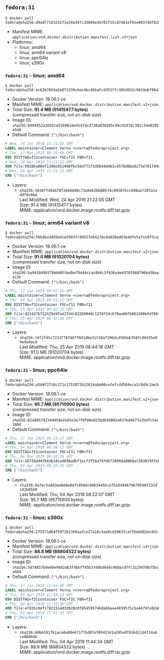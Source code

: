 ## `fedora:31`

```console
$ docker pull fedora@sha256:d9ad77163242f1e28a447c3d869e36781f15cd7461ef01e0037d9f82d65a3010
```

-	Manifest MIME: `application/vnd.docker.distribution.manifest.list.v2+json`
-	Platforms:
	-	linux; amd64
	-	linux; arm64 variant v8
	-	linux; ppc64le
	-	linux; s390x

### `fedora:31` - linux; amd64

```console
$ docker pull fedora@sha256:ac62b7859a2e8f1339c6ec4bc4bbafcd352ffc385d632c9819e6f8942ff91416
```

-	Docker Version: 18.06.1-ce
-	Manifest MIME: `application/vnd.docker.distribution.manifest.v2+json`
-	Total Size: **91.4 MB (91415477 bytes)**  
	(compressed transfer size, not on-disk size)
-	Image ID: `sha256:b994d52a3692ce52b961de9147dcd738a036505c94cd197dc381c3de0205a546`
-	Default Command: `["\/bin\/bash"]`

```dockerfile
# Wed, 16 Jan 2019 21:21:55 GMT
LABEL maintainer=Clement Verna <cverna@fedoraproject.org>
# Tue, 12 Mar 2019 00:20:46 GMT
ENV DISTTAG=f31container FGC=f31 FBR=f31
# Wed, 24 Apr 2019 21:21:12 GMT
ADD file:8928ba08ef13d0c651498fbc56d771f1d8644dd61c4576d0be8173e701f49ef6 in / 
# Wed, 24 Apr 2019 21:21:12 GMT
CMD ["/bin/bash"]
```

-	Layers:
	-	`sha256:5036ff40a678f2646b08c73a0eb2bb88574c09587bcc690aa7207a1addf0c664`  
		Last Modified: Wed, 24 Apr 2019 21:22:05 GMT  
		Size: 91.4 MB (91415477 bytes)  
		MIME: application/vnd.docker.image.rootfs.diff.tar.gzip

### `fedora:31` - linux; arm64 variant v8

```console
$ docker pull fedora@sha256:59b4ba3dd9a4ce59037c99527e04178c4a020ad63e4dfe5a7a10f5ca22a57b03
```

-	Docker Version: 18.06.1-ce
-	Manifest MIME: `application/vnd.docker.distribution.manifest.v2+json`
-	Total Size: **91.0 MB (91020704 bytes)**  
	(compressed transfer size, not on-disk size)
-	Image ID: `sha256:ba9438499376b0d0fdadbe70444ccac8b6c5f936a4e4376f8687966a50aaa13e`
-	Default Command: `["\/bin\/bash"]`

```dockerfile
# Thu, 17 Jan 2019 09:42:52 GMT
LABEL maintainer=Clement Verna <cverna@fedoraproject.org>
# Thu, 04 Apr 2019 08:51:11 GMT
ENV DISTTAG=f31container FGC=f31 FBR=f31
# Thu, 25 Apr 2019 08:42:33 GMT
ADD file:d22427b712429d4fae37d4c822b0946c127df24cb70aa807b861d40e5df8bff9 in / 
# Thu, 25 Apr 2019 08:42:35 GMT
CMD ["/bin/bash"]
```

-	Layers:
	-	`sha256:7df2f45c72337787467f041dbe31f18a7196dcd50dab358fc86d35e09eda4ac8`  
		Last Modified: Thu, 25 Apr 2019 08:44:18 GMT  
		Size: 91.0 MB (91020704 bytes)  
		MIME: application/vnd.docker.image.rootfs.diff.tar.gzip

### `fedora:31` - linux; ppc64le

```console
$ docker pull fedora@sha256:a5b9f2718c271c1752872b1281dabb00cefefcdd584eca2c8d4c2ae3d6942c6b
```

-	Docker Version: 18.06.1-ce
-	Manifest MIME: `application/vnd.docker.distribution.manifest.v2+json`
-	Total Size: **95.7 MB (95715900 bytes)**  
	(compressed transfer size, not on-disk size)
-	Image ID: `sha256:02a8857d2349d59e4165e3e7f0f80e823bdb3d802a837ed4b77a7bdfc54c160d`
-	Default Command: `["\/bin\/bash"]`

```dockerfile
# Thu, 17 Jan 2019 09:23:17 GMT
LABEL maintainer=Clement Verna <cverna@fedoraproject.org>
# Thu, 04 Apr 2019 08:20:12 GMT
ENV DISTTAG=f31container FGC=f31 FBR=f31
# Thu, 04 Apr 2019 08:20:26 GMT
ADD file:18726dd4fb43618ca4696adbf1ecf3f5ba79fd672890da8068a72038195fe0a6 in / 
# Thu, 04 Apr 2019 08:20:35 GMT
CMD ["/bin/bash"]
```

-	Layers:
	-	`sha256:6a7ec5a882ee668a0d7c850dc89b34455cefb16494679670596f231d143b0580`  
		Last Modified: Thu, 04 Apr 2019 08:22:07 GMT  
		Size: 95.7 MB (95715900 bytes)  
		MIME: application/vnd.docker.image.rootfs.diff.tar.gzip

### `fedora:31` - linux; s390x

```console
$ docker pull fedora@sha256:275571d64f5972b13b9aa3ce27a16c4ae8cd39637caffbeb082ec6d115835729
```

-	Docker Version: 18.06.1-ce
-	Manifest MIME: `application/vnd.docker.distribution.manifest.v2+json`
-	Total Size: **88.8 MB (88804522 bytes)**  
	(compressed transfer size, not on-disk size)
-	Image ID: `sha256:5d74857b9e40e9682ab3f4bbff45b37d8bd649c48dacd7fc3129d70b75bca584`
-	Default Command: `["\/bin\/bash"]`

```dockerfile
# Thu, 17 Jan 2019 12:43:09 GMT
LABEL maintainer=Clement Verna <cverna@fedoraproject.org>
# Thu, 04 Apr 2019 11:43:13 GMT
ENV DISTTAG=f31container FGC=f31 FBR=f31
# Thu, 04 Apr 2019 11:43:28 GMT
ADD file:e7d35c8ef17821514d3d9282df854595746dab6aae4839575cba4479fa92a8cf in / 
# Thu, 04 Apr 2019 11:43:29 GMT
CMD ["/bin/bash"]
```

-	Layers:
	-	`sha256:60b61017b1aca8a88e671f7bd87ef0943141a205e0f016d11d4f24a6ce88464b`  
		Last Modified: Thu, 04 Apr 2019 11:44:34 GMT  
		Size: 88.8 MB (88804522 bytes)  
		MIME: application/vnd.docker.image.rootfs.diff.tar.gzip
